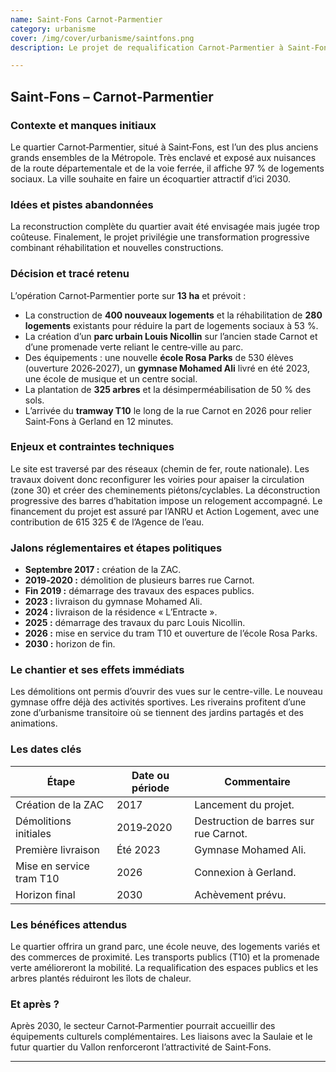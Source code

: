 ```yaml
---
name: Saint-Fons Carnot-Parmentier
category: urbanisme
cover: /img/cover/urbanisme/saintfons.png
description: Le projet de requalification Carnot-Parmentier à Saint-Fons, mené de 2017 à 2030 sur 13 ha, prévoit la construction de 400 logements, la réhabilitation de 280 logements existants pour ramener la part de logements sociaux à 53 %, la création du parc urbain Louis Nicollin, d’une promenade verte et de plusieurs équipements publics (école Rosa Parks, gymnase Mohamed Ali, école de musique, centre social). Il inclut la plantation de 325 arbres, la désimperméabilisation de 50 % des sols et l’arrivée du tramway T10 en 2026, avec pour objectifs d’améliorer le cadre de vie, la mobilité et la mixité sociale.

---
```

## Saint‑Fons – **Carnot‑Parmentier**

### Contexte et manques initiaux

Le quartier Carnot‑Parmentier, situé à Saint‑Fons, est l’un des plus anciens grands ensembles de la Métropole. Très enclavé et exposé aux nuisances de la route départementale et de la voie ferrée, il affiche 97 % de logements sociaux. La ville souhaite en faire un écoquartier attractif d’ici 2030.

### Idées et pistes abandonnées

La reconstruction complète du quartier avait été envisagée mais jugée trop coûteuse. Finalement, le projet privilégie une transformation progressive combinant réhabilitation et nouvelles constructions.

### Décision et tracé retenu

L’opération Carnot‑Parmentier porte sur **13 ha** et prévoit :

- La construction de **400 nouveaux logements** et la réhabilitation de **280 logements** existants pour réduire la part de logements sociaux à 53 %.
- La création d’un **parc urbain Louis Nicollin** sur l’ancien stade Carnot et d’une promenade verte reliant le centre‑ville au parc.
- Des équipements : une nouvelle **école Rosa Parks** de 530 élèves (ouverture 2026‑2027), un **gymnase Mohamed Ali** livré en été 2023, une école de musique et un centre social.
- La plantation de **325 arbres** et la désimperméabilisation de 50 % des sols.
- L’arrivée du **tramway T10** le long de la rue Carnot en 2026 pour relier Saint‑Fons à Gerland en 12 minutes.

### Enjeux et contraintes techniques

Le site est traversé par des réseaux (chemin de fer, route nationale). Les travaux doivent donc reconfigurer les voiries pour apaiser la circulation (zone 30) et créer des cheminements piétons/cyclables. La déconstruction progressive des barres d’habitation impose un relogement accompagné. Le financement du projet est assuré par l’ANRU et Action Logement, avec une contribution de 615 325 € de l’Agence de l’eau.

### Jalons réglementaires et étapes politiques

- **Septembre 2017 :** création de la ZAC.
- **2019‑2020 :** démolition de plusieurs barres rue Carnot.
- **Fin 2019 :** démarrage des travaux des espaces publics.
- **2023 :** livraison du gymnase Mohamed Ali.
- **2024 :** livraison de la résidence « L’Entracte ».
- **2025 :** démarrage des travaux du parc Louis Nicollin.
- **2026 :** mise en service du tram T10 et ouverture de l’école Rosa Parks.
- **2030 :** horizon de fin.

### Le chantier et ses effets immédiats

Les démolitions ont permis d’ouvrir des vues sur le centre-ville. Le nouveau gymnase offre déjà des activités sportives. Les riverains profitent d’une zone d’urbanisme transitoire où se tiennent des jardins partagés et des animations.

### Les dates clés

| Étape | Date ou période | Commentaire |
| --- | --- | --- |
| Création de la ZAC | 2017 | Lancement du projet. |
| Démolitions initiales | 2019‑2020 | Destruction de barres sur rue Carnot. |
| Première livraison | Été 2023 | Gymnase Mohamed Ali. |
| Mise en service tram T10 | 2026 | Connexion à Gerland. |
| Horizon final | 2030 | Achèvement prévu. |

### Les bénéfices attendus

Le quartier offrira un grand parc, une école neuve, des logements variés et des commerces de proximité. Les transports publics (T10) et la promenade verte amélioreront la mobilité. La requalification des espaces publics et les arbres plantés réduiront les îlots de chaleur.

### Et après ?

Après 2030, le secteur Carnot‑Parmentier pourrait accueillir des équipements culturels complémentaires. Les liaisons avec la Saulaie et le futur quartier du Vallon renforceront l’attractivité de Saint‑Fons.

---
